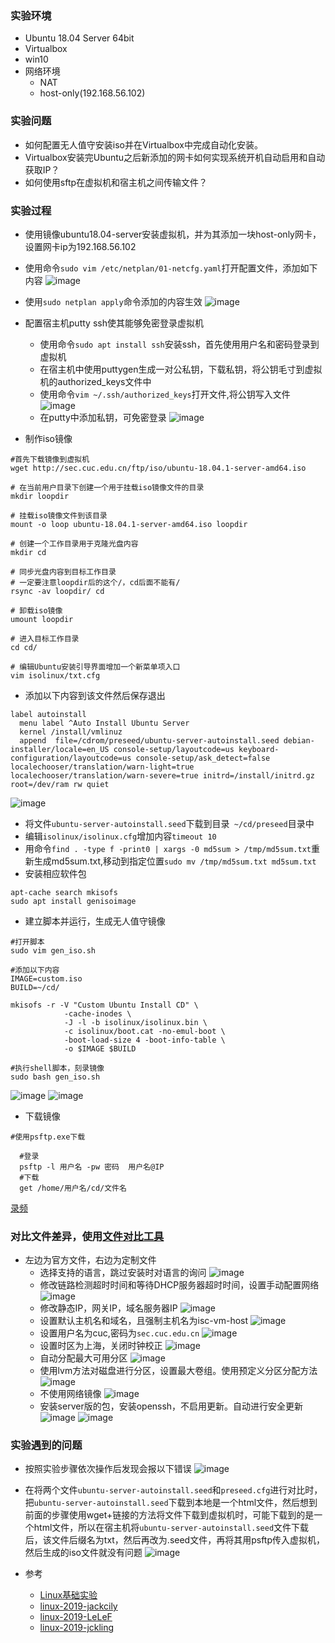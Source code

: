 ### 实验环境
- Ubuntu 18.04 Server 64bit
- Virtualbox
- win10
- 网络环境
  - NAT
  - host-only(192.168.56.102)
### 实验问题
- 如何配置无人值守安装iso并在Virtualbox中完成自动化安装。
- Virtualbox安装完Ubuntu之后新添加的网卡如何实现系统开机自动启用和自动获取IP？
- 如何使用sftp在虚拟机和宿主机之间传输文件？
### 实验过程
- 使用镜像ubuntu18.04-server安装虚拟机，并为其添加一块host-only网卡，设置网卡ip为192.168.56.102
- 使用命令```sudo vim /etc/netplan/01-netcfg.yaml```打开配置文件，添加如下内容
![image](https://github.com/CUCCS/linux-2019-PWHL/blob/hw1/img1/img1.png)
- 使用```sudo netplan apply```命令添加的内容生效
![image](https://github.com/CUCCS/linux-2019-PWHL/blob/hw1/img1/img2.png)
- 配置宿主机putty ssh使其能够免密登录虚拟机
  - 使用命令```sudo apt install ssh```安装ssh，首先使用用户名和密码登录到虚拟机
  - 在宿主机中使用puttygen生成一对公私钥，下载私钥，将公钥毛寸到虚拟机的authorized_keys文件中
  - 使用命令```vim ~/.ssh/authorized_keys```打开文件,将公钥写入文件
  ![image](https://github.com/CUCCS/linux-2019-PWHL/blob/hw1/img1/img5.png)
  - 在putty中添加私钥，可免密登录
  ![image](https://github.com/CUCCS/linux-2019-PWHL/blob/hw1/img1/img6.png)

- 制作iso镜像
```
#首先下载镜像到虚拟机
wget http://sec.cuc.edu.cn/ftp/iso/ubuntu-18.04.1-server-amd64.iso

# 在当前用户目录下创建一个用于挂载iso镜像文件的目录
mkdir loopdir

# 挂载iso镜像文件到该目录
mount -o loop ubuntu-18.04.1-server-amd64.iso loopdir

# 创建一个工作目录用于克隆光盘内容
mkdir cd
 
# 同步光盘内容到目标工作目录
# 一定要注意loopdir后的这个/，cd后面不能有/
rsync -av loopdir/ cd

# 卸载iso镜像
umount loopdir

# 进入目标工作目录
cd cd/

# 编辑Ubuntu安装引导界面增加一个新菜单项入口
vim isolinux/txt.cfg
```
- 添加以下内容到该文件然后保存退出
```
label autoinstall
  menu label ^Auto Install Ubuntu Server
  kernel /install/vmlinuz
  append  file=/cdrom/preseed/ubuntu-server-autoinstall.seed debian-installer/locale=en_US console-setup/layoutcode=us keyboard-configuration/layoutcode=us console-setup/ask_detect=false localechooser/translation/warn-light=true localechooser/translation/warn-severe=true initrd=/install/initrd.gz root=/dev/ram rw quiet
```
![image](https://github.com/CUCCS/linux-2019-PWHL/blob/hw1/img1/img3.png)
- 将文件```ubuntu-server-autoinstall.seed```下载到目录``` ~/cd/preseed```目录中
- 编辑```isolinux/isolinux.cfg```增加内容```timeout 10```
- 用命令```find . -type f -print0 | xargs -0 md5sum > /tmp/md5sum.txt```重新生成md5sum.txt,移动到指定位置```sudo mv /tmp/md5sum.txt md5sum.txt```
- 安装相应软件包
```
apt-cache search mkisofs
sudo apt install genisoimage
```

- 建立脚本并运行，生成无人值守镜像
```
#打开脚本
sudo vim gen_iso.sh

#添加以下内容
IMAGE=custom.iso
BUILD=~/cd/

mkisofs -r -V "Custom Ubuntu Install CD" \
            -cache-inodes \
            -J -l -b isolinux/isolinux.bin \
            -c isolinux/boot.cat -no-emul-boot \
            -boot-load-size 4 -boot-info-table \
            -o $IMAGE $BUILD

#执行shell脚本，刻录镜像
sudo bash gen_iso.sh
```
![image](https://github.com/CUCCS/linux-2019-PWHL/blob/hw1/img1/img8.png)
![image](https://github.com/CUCCS/linux-2019-PWHL/blob/hw1/img1/img7.png)
- 下载镜像
```
#使用psftp.exe下载

  #登录
  psftp -l 用户名 -pw 密码  用户名@IP
  #下载 
  get /home/用户名/cd/文件名
```
[录频](https://www.bilibili.com/video/av46266570
)
### 对比文件差异，使用[文件对比工具](http://mergely.com/editor)
- 左边为官方文件，右边为定制文件
  - 选择支持的语言，跳过安装时对语言的询问
  ![image](https://github.com/CUCCS/linux-2019-PWHL/blob/hw1/img1/img9.png)
  - 修改链路检测超时时间和等待DHCP服务器超时时间，设置手动配置网络
  ![image](https://github.com/CUCCS/linux-2019-PWHL/blob/hw1/img1/img10.png)
  - 修改静态IP，网关IP，域名服务器IP
  ![image](https://github.com/CUCCS/linux-2019-PWHL/blob/hw1/img1/img11.png)
  - 设置默认主机名和域名，且强制主机名为isc-vm-host
  ![image](https://github.com/CUCCS/linux-2019-PWHL/blob/hw1/img1/img12.png)
  - 设置用户名为cuc,密码为```sec.cuc.edu.cn```
  ![image](https://github.com/CUCCS/linux-2019-PWHL/blob/hw1/img1/img13.png)
  - 设置时区为上海，关闭时钟校正
  ![image](https://github.com/CUCCS/linux-2019-PWHL/blob/hw1/img1/img14.png)
  - 自动分配最大可用分区
  ![image](https://github.com/CUCCS/linux-2019-PWHL/blob/hw1/img1/img15.png)
  - 使用lvm方法对磁盘进行分区，设置最大卷组。使用预定义分区分配方法
  ![image](https://github.com/CUCCS/linux-2019-PWHL/blob/hw1/img1/img16.png)
  - 不使用网络镜像
  ![image](https://github.com/CUCCS/linux-2019-PWHL/blob/hw1/img1/img17.png)
  - 安装server版的包，安装openssh，不启用更新。自动进行安全更新
  ![image](https://github.com/CUCCS/linux-2019-PWHL/blob/hw1/img1/img18.png)
  ![image](https://github.com/CUCCS/linux-2019-PWHL/blob/hw1/img1/img19.png)
### 实验遇到的问题
- 按照实验步骤依次操作后发现会报以下错误
![image](https://github.com/CUCCS/linux-2019-PWHL/blob/hw1/img1/img_q.png)
- 在将两个文件```ubuntu-server-autoinstall.seed```和```preseed.cfg```进行对比时，把```ubuntu-server-autoinstall.seed```下载到本地是一个html文件，然后想到前面的步骤使用wget+链接的方法将文件下载到虚拟机时，可能下载到的是一个html文件，所以在宿主机将```ubuntu-server-autoinstall.seed```文件下载后，该文件后缀名为txt，然后再改为.seed文件，再将其用psftp传入虚拟机，然后生成的iso文件就没有问题
![image](https://github.com/CUCCS/linux-2019-PWHL/blob/hw1/img1/img20.png)

- 参考
  - [Linux基础实验](https://github.com/c4pr1c3/LinuxSysAdmin/blob/master/chap0x01.exp.md)
  - [linux-2019-jackcily](https://github.com/CUCCS/linux-2019-jackcily/blob/job1/%E5%AE%9E%E9%AA%8C%E4%B8%80.md)
  - [linux-2019-LeLeF](https://github.com/CUCCS/linux-2019-LeLeF/blob/chap0x01/chap0x01VirtualBox%20%E6%97%A0%E4%BA%BA%E5%80%BC%E5%AE%88%E5%AE%89%E8%A3%85Unbuntu%E7%B3%BB%E7%BB%9F%E5%AE%9E%E9%AA%8C/chap0x01%20VirtualBox%20%E6%97%A0%E4%BA%BA%E5%80%BC%E5%AE%88%E5%AE%89%E8%A3%85Unbuntu%E7%B3%BB%E7%BB%9F%E5%AE%9E%E9%AA%8C.md)
  - [linux-2019-jckling](https://github.com/CUCCS/linux-2019-jckling/tree/0x01/0x01)
